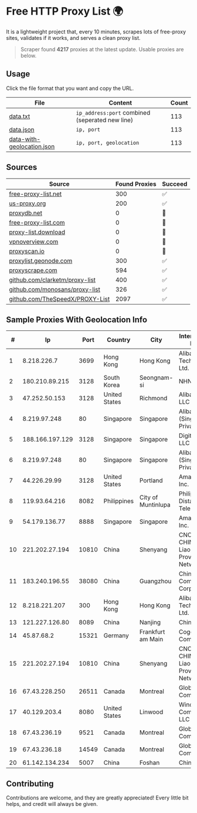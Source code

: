 
# Free HTTP Proxy List 🌍

It is a lightweight project that, every 10 minutes, scrapes lots of free-proxy sites, validates if it works, and serves a clean proxy list.


> Scraper found **4217** proxies at the latest update. Usable proxies are below.

## Usage

Click the file format that you want and copy the URL.


|File|Content|Count|
|----|-------|-----|
|[data.txt](https://raw.githubusercontent.com/themiralay/Proxy-List-World/master/data.txt)|`ip_address:port` combined (seperated new line)|113|
|[data.json](https://raw.githubusercontent.com/themiralay/Proxy-List-World/master/data.json)|`ip, port`|113|
|[data-with-geolocation.json](https://raw.githubusercontent.com/themiralay/Proxy-List-World/master/data-with-geolocation.json)|`ip, port, geolocation`|113|

## Sources

|Source|Found Proxies|Succeed|
|------|-------------|-------|
|[free-proxy-list.net](https://free-proxy-list.net)|300|✅|
|[us-proxy.org](https://www.us-proxy.org)|200|✅|
|[proxydb.net](http://proxydb.net)|0|🚫|
|[free-proxy-list.com](https://free-proxy-list.com/?page=&port=&type%5B%5D=http&type%5B%5D=https&up_time=0&search=Search)|0|🚫|
|[proxy-list.download](https://www.proxy-list.download/HTTP)|0|🚫|
|[vpnoverview.com](https://vpnoverview.com/privacy/anonymous-browsing/free-proxy-servers)|0|🚫|
|[proxyscan.io](https://www.proxyscan.io)|0|🚫|
|[proxylist.geonode.com](https://proxylist.geonode.com/api/proxy-list?limit=300&page=1&sort_by=lastChecked&sort_type=desc&protocols=http,https)|300|✅|
|[proxyscrape.com](https://api.proxyscrape.com/v2/?request=displayproxies&protocol=http&timeout=10000&country=all&ssl=all&anonymity=all)|594|✅|
|[github.com/clarketm/proxy-list](https://raw.githubusercontent.com/clarketm/proxy-list/master/proxy-list-raw.txt)|400|✅|
|[github.com/monosans/proxy-list](https://raw.githubusercontent.com/monosans/proxy-list/main/proxies/http.txt)|326|✅|
|[github.com/TheSpeedX/PROXY-List](https://raw.githubusercontent.com/TheSpeedX/PROXY-List/master/http.txt)|2097|✅|


## Sample Proxies With Geolocation Info

|#|Ip|Port|Country|City|Internet Service Provider|
|-|--|----|-------|----|-------------------------|
|1|8.218.226.7|3699|Hong Kong|Hong Kong|Alibaba (US) Technology Co., Ltd.|
|2|180.210.89.215|3128|South Korea|Seongnam-si|NHNCLOUD|
|3|47.252.50.153|3128|United States|Richmond|Alibaba Cloud LLC|
|4|8.219.97.248|80|Singapore|Singapore|Alibaba Cloud (Singapore) Private Limited|
|5|188.166.197.129|3128|Singapore|Singapore|DigitalOcean, LLC|
|6|8.219.97.248|80|Singapore|Singapore|Alibaba Cloud (Singapore) Private Limited|
|7|44.226.29.99|3128|United States|Portland|Amazon.com, Inc.|
|8|119.93.64.216|8082|Philippines|City of Muntinlupa|Philippine Long Distance Telephone Co.|
|9|54.179.136.77|8888|Singapore|Singapore|Amazon.com, Inc.|
|10|221.202.27.194|10810|China|Shenyang|CNC Group CHINA169 Liaoning Province Network|
|11|183.240.196.55|38080|China|Guangzhou|China Mobile Communications Corporation|
|12|8.218.221.207|300|Hong Kong|Hong Kong|Alibaba (US) Technology Co., Ltd.|
|13|121.227.126.80|8089|China|Nanjing|China Telecom|
|14|45.87.68.2|15321|Germany|Frankfurt am Main|Cogent Communications|
|15|221.202.27.194|10810|China|Shenyang|CNC Group CHINA169 Liaoning Province Network|
|16|67.43.228.250|26511|Canada|Montreal|GloboTech Communications|
|17|40.129.203.4|8080|United States|Linwood|Windstream Communications LLC|
|18|67.43.236.19|9521|Canada|Montreal|GloboTech Communications|
|19|67.43.236.18|14549|Canada|Montreal|GloboTech Communications|
|20|61.142.134.234|5007|China|Foshan|Chinanet|



## Contributing

Contributions are welcome, and they are greatly appreciated! Every
little bit helps, and credit will always be given.

